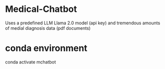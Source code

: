 # Medical-Chatbot

Uses a predefined LLM Llama 2.0 model (api key) and tremendous amounts of medial diagnosis data (pdf documents)

# conda environment

conda activate mchatbot